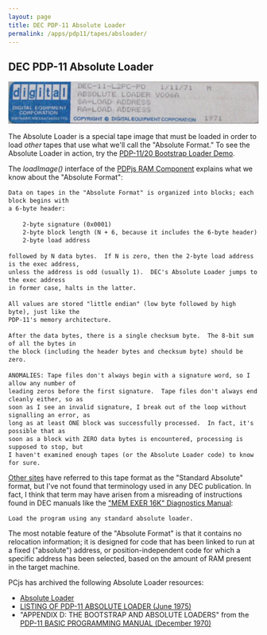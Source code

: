 ```yaml
---
layout: page
title: DEC PDP-11 Absolute Loader
permalink: /apps/pdp11/tapes/absloader/
---
```


DEC PDP-11 Absolute Loader
--------------------------

[![DEC-11-L2PC-PO](DEC-11-L2PC-PO.jpg)](DEC-11-L2PC-PO.json)

The Absolute Loader is a special tape image that must be loaded in order to load *other* tapes
that use what we'll call the "Absolute Format."  To see the Absolute Loader in action, try the
[PDP-11/20 Bootstrap Loader Demo](/devices/pdp11/machine/1120/bootstrap/debugger/).

The *loadImage()* interface of the [PDPjs RAM Component](/modules/pdp11/lib/ram.js) explains what
we know about the "Absolute Format":

	Data on tapes in the "Absolute Format" is organized into blocks; each block begins with
	a 6-byte header:
	
	    2-byte signature (0x0001)
	    2-byte block length (N + 6, because it includes the 6-byte header)
	    2-byte load address
	
	followed by N data bytes.  If N is zero, then the 2-byte load address is the exec address,
	unless the address is odd (usually 1).  DEC's Absolute Loader jumps to the exec address
	in former case, halts in the latter.
	
	All values are stored "little endian" (low byte followed by high byte), just like the
	PDP-11's memory architecture.
	
	After the data bytes, there is a single checksum byte.  The 8-bit sum of all the bytes in
	the block (including the header bytes and checksum byte) should be zero.
	
	ANOMALIES: Tape files don't always begin with a signature word, so I allow any number of
	leading zeros before the first signature.  Tape files don't always end cleanly either, so as
	soon as I see an invalid signature, I break out of the loop without signalling an error, as
	long as at least ONE block was successfully processed.  In fact, it's possible that as
	soon as a block with ZERO data bytes is encountered, processing is supposed to stop, but
	I haven't examined enough tapes (or the Absolute Loader code) to know for sure.

[Other sites](http://www.retrocmp.com/stories/dec-pc05-papertape/242-dec-pc05-working-with-paper-tapes)
have referred to this tape format as the "Standard Absolute" format, but I've not found that terminology
used in any DEC publication.  In fact, I think that term may have arisen from a misreading of instructions
found in DEC manuals like the ["MEM EXER 16K" Diagnostics Manual](http://archive.pcjs.org/pubs/dec/pdp11/other/AC-9045F-MC_CZQMCF0-0-124K-Mem-Exer-16k_Feb78.pdf):

	Load the program using any standard absolute loader.

The most notable feature of the "Absolute Format" is that it contains no relocation information; it is
designed for code that has been linked to run at a fixed ("absolute") address, or position-independent code
for which a specific address has been selected, based on the amount of RAM present in the target machine.

PCjs has archived the following Absolute Loader resources:

- [Absolute Loader](DEC-11-L2PC-PO.json)
- [LISTING OF PDP-11 ABSOLUTE LOADER (June 1975)](http://archive.pcjs.org/pubs/dec/pdp11/other/DEC-11-UABLA-A-LA_PDP-11AbsoluteLoaderListing_Jun75.pdf)
- "APPENDIX D: THE BOOTSTRAP AND ABSOLUTE LOADERS" from the [PDP-11 BASIC PROGRAMMING MANUAL (December 1970)](http://archive.pcjs.org/pubs/dec/pdp11/basic/DEC-11-AJPB-D_PDP-11_BASIC_Programming_Manual_Dec70.pdf) 
